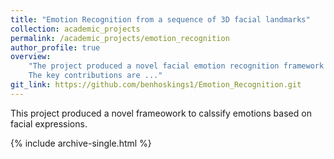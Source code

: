 ```yaml
---
title: "Emotion Recognition from a sequence of 3D facial landmarks"
collection: academic_projects
permalink: /academic_projects/emotion_recognition
author_profile: true
overview: 
    "The project produced a novel facial emotion recognition framework that can be used to classify images. \n
    The key contributions are ..."
git_link: https://github.com/benhoskings1/Emotion_Recognition.git
---
```


This project produced a novel frameowork to calssify emotions based on facial expressions. 

{% include archive-single.html %}